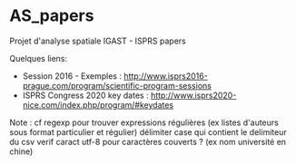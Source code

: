 # AS_papers
Projet d'analyse spatiale IGAST - ISPRS papers

Quelques liens:
- Session 2016 - Exemples : http://www.isprs2016-prague.com/program/scientific-program-sessions
- ISPRS Congress 2020 key dates : http://www.isprs2020-nice.com/index.php/program/#keydates

Note : cf regexp pour trouver expressions régulières (ex listes d'auteurs sous format particulier et régulier) délimiter case qui contient le delimiteur du csv
verif caract utf-8 pour caractères couverts ? (ex nom université en chine)
